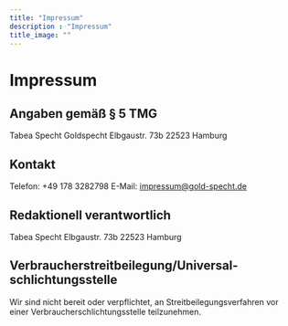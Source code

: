 ```yaml
---
title: "Impressum"
description : "Impressum"
title_image: ""
---
```

Impressum
=========

Angaben gemäß § 5 TMG
---------------------

Tabea Specht
Goldspecht
Elbgaustr. 73b
22523 Hamburg

Kontakt
-------

Telefon: +49 178 3282798
E-Mail: <impressum@gold-specht.de>

Redaktionell verantwortlich
---------------------------

Tabea Specht
Elbgaustr. 73b
22523 Hamburg

Verbraucher­streit­beilegung/Universal­schlichtungs­stelle
----------------------------------------------------------

Wir sind nicht bereit oder verpflichtet, an Streitbeilegungsverfahren vor einer Verbraucherschlichtungsstelle teilzunehmen.
